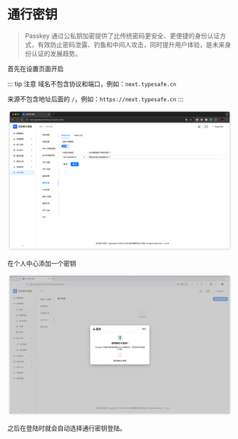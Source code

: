 # 通行密钥

> Passkey 通过公私钥加密提供了比传统密码更安全、更便捷的身份认证方式，有效防止密码泄露、钓鱼和中间人攻击，同时提升用户体验，是未来身份认证的发展趋势。

首先在设置页面开启

::: tip 注意
域名不包含协议和端口，例如：`next.typesafe.cn`

来源不包含地址后面的 `/`，例如：`https://next.typesafe.cn`
:::

![img.png](images/passkey-setting.png)

在个人中心添加一个密钥

![img.png](images/passkey-add.png)

之后在登陆时就会自动选择通行密钥登陆。